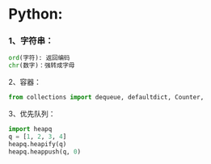 # Python: 



### 1、字符串：

```python
ord(字符): 返回编码
chr(数字)：强转成字母 
```





2、容器：

```python
from collections import dequeue, defaultdict, Counter,  
```



3、优先队列：

```py
import heapq 
q = [1, 2, 3, 4]
heapq.heapify(q) 
heapq.heappush(q, 0) 

```

